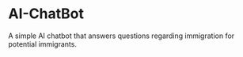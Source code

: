 # AI-ChatBot
A simple AI chatbot that answers questions regarding immigration for potential immigrants.
